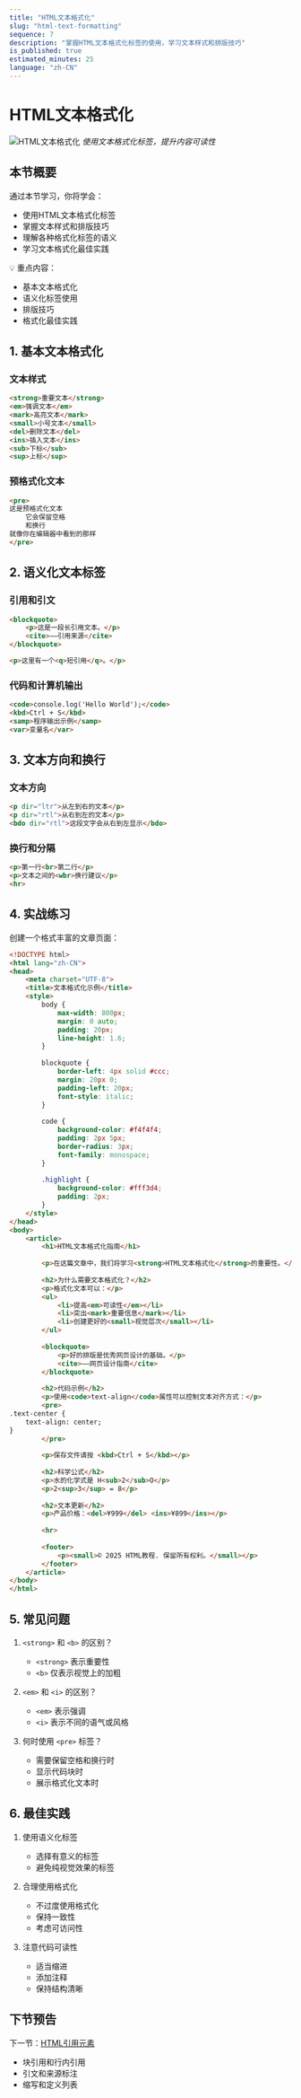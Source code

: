 ```yaml
---
title: "HTML文本格式化"
slug: "html-text-formatting"
sequence: 7
description: "掌握HTML文本格式化标签的使用，学习文本样式和排版技巧"
is_published: true
estimated_minutes: 25
language: "zh-CN"
---
```


# HTML文本格式化

![HTML文本格式化](./images/html-text-formatting.png)
*使用文本格式化标签，提升内容可读性*

## 本节概要

通过本节学习，你将学会：
- 使用HTML文本格式化标签
- 掌握文本样式和排版技巧
- 理解各种格式化标签的语义
- 学习文本格式化最佳实践

💡 重点内容：
- 基本文本格式化
- 语义化标签使用
- 排版技巧
- 格式化最佳实践

## 1. 基本文本格式化

### 文本样式
```html
<strong>重要文本</strong>
<em>强调文本</em>
<mark>高亮文本</mark>
<small>小号文本</small>
<del>删除文本</del>
<ins>插入文本</ins>
<sub>下标</sub>
<sup>上标</sup>
```

### 预格式化文本
```html
<pre>
这是预格式化文本
    它会保留空格
    和换行
就像你在编辑器中看到的那样
</pre>
```

## 2. 语义化文本标签

### 引用和引文
```html
<blockquote>
    <p>这是一段长引用文本。</p>
    <cite>——引用来源</cite>
</blockquote>

<p>这里有一个<q>短引用</q>。</p>
```

### 代码和计算机输出
```html
<code>console.log('Hello World');</code>
<kbd>Ctrl + S</kbd>
<samp>程序输出示例</samp>
<var>变量名</var>
```

## 3. 文本方向和换行

### 文本方向
```html
<p dir="ltr">从左到右的文本</p>
<p dir="rtl">从右到左的文本</p>
<bdo dir="rtl">这段文字会从右到左显示</bdo>
```

### 换行和分隔
```html
<p>第一行<br>第二行</p>
<p>文本之间的<wbr>换行建议</p>
<hr>
```

## 4. 实战练习

创建一个格式丰富的文章页面：

```html
<!DOCTYPE html>
<html lang="zh-CN">
<head>
    <meta charset="UTF-8">
    <title>文本格式化示例</title>
    <style>
        body {
            max-width: 800px;
            margin: 0 auto;
            padding: 20px;
            line-height: 1.6;
        }
        
        blockquote {
            border-left: 4px solid #ccc;
            margin: 20px 0;
            padding-left: 20px;
            font-style: italic;
        }
        
        code {
            background-color: #f4f4f4;
            padding: 2px 5px;
            border-radius: 3px;
            font-family: monospace;
        }
        
        .highlight {
            background-color: #fff3d4;
            padding: 2px;
        }
    </style>
</head>
<body>
    <article>
        <h1>HTML文本格式化指南</h1>
        
        <p>在这篇文章中，我们将学习<strong>HTML文本格式化</strong>的重要性。</p>
        
        <h2>为什么需要文本格式化？</h2>
        <p>格式化文本可以：</p>
        <ul>
            <li>提高<em>可读性</em></li>
            <li>突出<mark>重要信息</mark></li>
            <li>创建更好的<small>视觉层次</small></li>
        </ul>
        
        <blockquote>
            <p>好的排版是优秀网页设计的基础。</p>
            <cite>——网页设计指南</cite>
        </blockquote>
        
        <h2>代码示例</h2>
        <p>使用<code>text-align</code>属性可以控制文本对齐方式：</p>
        <pre>
.text-center {
    text-align: center;
}
        </pre>
        
        <p>保存文件请按 <kbd>Ctrl + S</kbd></p>
        
        <h2>科学公式</h2>
        <p>水的化学式是 H<sub>2</sub>O</p>
        <p>2<sup>3</sup> = 8</p>
        
        <h2>文本更新</h2>
        <p>产品价格：<del>¥999</del> <ins>¥899</ins></p>
        
        <hr>
        
        <footer>
            <p><small>© 2025 HTML教程. 保留所有权利。</small></p>
        </footer>
    </article>
</body>
</html>
```

## 5. 常见问题

1. `<strong>` 和 `<b>` 的区别？
   - `<strong>` 表示重要性
   - `<b>` 仅表示视觉上的加粗

2. `<em>` 和 `<i>` 的区别？
   - `<em>` 表示强调
   - `<i>` 表示不同的语气或风格

3. 何时使用 `<pre>` 标签？
   - 需要保留空格和换行时
   - 显示代码块时
   - 展示格式化文本时

## 6. 最佳实践

1. 使用语义化标签
   - 选择有意义的标签
   - 避免纯视觉效果的标签

2. 合理使用格式化
   - 不过度使用格式化
   - 保持一致性
   - 考虑可访问性

3. 注意代码可读性
   - 适当缩进
   - 添加注释
   - 保持结构清晰

## 下节预告

下一节：[HTML引用元素](./08-html-quotations.md)
- 块引用和行内引用
- 引文和来源标注
- 缩写和定义列表
